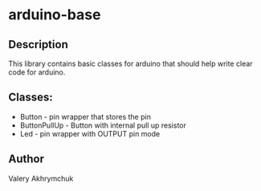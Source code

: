 # arduino-base

## Description
This library contains basic classes for arduino that should help write clear code for arduino.

## Classes:
* Button - pin wrapper that stores the pin
* ButtonPullUp - Button with internal pull up resistor
* Led - pin wrapper with OUTPUT pin mode

## Author
Valery Akhrymchuk
